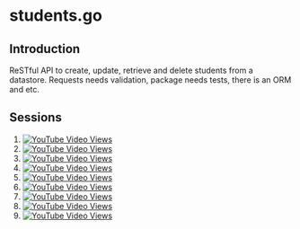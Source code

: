 # students.go

## Introduction

ReSTful API to create, update, retrieve and delete students from a datastore.
Requests needs validation, package needs tests, there is an ORM and etc.

## Sessions

1. [![YouTube Video Views](https://img.shields.io/youtube/views/kGfLvY4GbV0?logo=youtube&logoColor=red&style=flat-square)](https://youtu.be/kGfLvY4GbV0)
2. [![YouTube Video Views](https://img.shields.io/youtube/views/s__NZHZzgII?logo=youtube&logoColor=red&style=flat-square)](https://youtu.be/s__NZHZzgII)
3. [![YouTube Video Views](https://img.shields.io/youtube/views/lzfeiD2M9s8?logo=youtube&logoColor=red&style=flat-square)](https://youtu.be/lzfeiD2M9s8)
4. [![YouTube Video Views](https://img.shields.io/youtube/views/y4gKNZmRx_4?logo=youtube&logoColor=red&style=flat-square)](https://youtu.be/y4gKNZmRx_4)
5. [![YouTube Video Views](https://img.shields.io/youtube/views/Y6WXneMYKrU?logo=youtube&logoColor=red&style=flat-square)](https://youtu.be/Y6WXneMYKrU)
6. [![YouTube Video Views](https://img.shields.io/youtube/views/kXcIbVl2kNU?logo=youtube&logoColor=red&style=flat-square)](https://youtu.be/kXcIbVl2kNU)
7. [![YouTube Video Views](https://img.shields.io/youtube/views/i9oxlZyeXeY?logo=youtube&logoColor=red&style=flat-square)](https://youtu.be/i9oxlZyeXeY)
8. [![YouTube Video Views](https://img.shields.io/youtube/views/CqnaNd8ceoE?logo=youtube&logoColor=red&style=flat-square)](https://youtu.be/CqnaNd8ceoE)
9. [![YouTube Video Views](https://img.shields.io/youtube/views/TIW3fL8WCCY?logo=youtube&logoColor=red&style=flat-square)](https://youtu.be/TIW3fL8WCCY)
